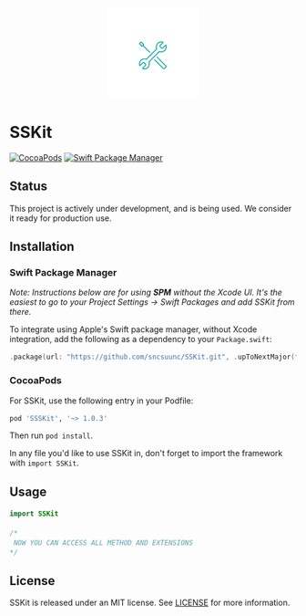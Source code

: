 <p align="center">
  <img height="160" src="Assets/logo.png" />
</p>

# SSKit

[![CocoaPods](https://img.shields.io/cocoapods/v/SSSKit.svg)](https://cocoapods.org/pods/SSSKit)
[![Swift Package Manager](https://img.shields.io/badge/Swift%20Package%20Manager-compatible-brightgreen.svg)](https://github.com/apple/swift-package-manager)

## Status

This project is actively under development, and is being used. We consider it ready for production use.

## Installation

### Swift Package Manager

_Note: Instructions below are for using **SPM** without the Xcode UI. It's the easiest to go to your Project Settings -> Swift Packages and add SSKit from there._

To integrate using Apple's Swift package manager, without Xcode integration, add the following as a dependency to your `Package.swift`:

```swift
.package(url: "https://github.com/sncsuunc/SSKit.git", .upToNextMajor(from: "1.0.3"))
```

### CocoaPods

For SSKit, use the following entry in your Podfile:

```rb
pod 'SSSKit', '~> 1.0.3'
```

Then run `pod install`.

In any file you'd like to use SSKit in, don't forget to
import the framework with `import SSKit`.

## Usage

```swift
import SSKit

/*
 NOW YOU CAN ACCESS ALL METHOD AND EXTENSIONS
*/

```

## License

SSKit is released under an MIT license. See [LICENSE](https://github.com/sncsuunc/SSKit/blob/main/LICENSE) for more information.